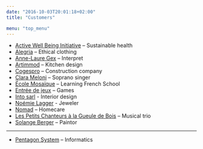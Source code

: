```yaml
---
date: "2016-10-03T20:01:18+02:00"
title: "Customers"

menu: "top_menu"
---
```

* [Active Well Being Initiative](http://activewellbeing.org/) – Sustainable health
* [Alegria](http://www.alegria-mode.ch/) – Ethical clothing
* [Anne-Laure Gex](http://annelauregex.ch/) – Interpret
* [Artimmod](http://www.artimmod.ch/) – Kitchen design
* [Cogespro](http://www.cogespro.ch/) – Construction company
* [Clara Meloni](http://www.clarameloni.com/) –  Soprano singer
* [École Mosaïque](http://ecolemosaique.ch/) – Learning French School
* [Entrée de jeux](http://www.entree-de-jeux.ch) – Games
* [Into sarl](http://www.intosarl.ch/) - Interior design
* [Noémie Lagger](http://noemielagger.ch/) - Jeweler
* [Nomad](http://www.nomad-ne.ch/) – Homecare
* [Les Petits Chanteurs à la Gueule de Bois](https://www.pcgb.ch/) – Musical trio
* [Solange Berger](http://art-berger.ch/) – Paintor

_____________________________


* [Pentagon System](http://www.pentagon-system.ch/) – Informatics
